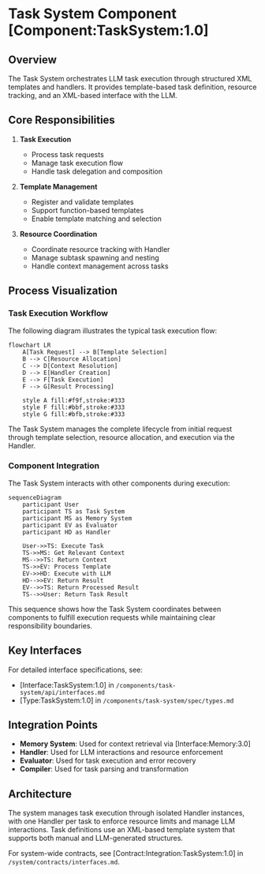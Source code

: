 # Task System Component [Component:TaskSystem:1.0]

## Overview

The Task System orchestrates LLM task execution through structured XML templates and handlers. It provides template-based task definition, resource tracking, and an XML-based interface with the LLM.

## Core Responsibilities

1. **Task Execution**
   - Process task requests
   - Manage task execution flow
   - Handle task delegation and composition

2. **Template Management**
   - Register and validate templates
   - Support function-based templates
   - Enable template matching and selection

3. **Resource Coordination**
   - Coordinate resource tracking with Handler
   - Manage subtask spawning and nesting
   - Handle context management across tasks

## Process Visualization

### Task Execution Workflow
The following diagram illustrates the typical task execution flow:

```mermaid
flowchart LR
    A[Task Request] --> B[Template Selection]
    B --> C[Resource Allocation]
    C --> D[Context Resolution]
    D --> E[Handler Creation]
    E --> F[Task Execution]
    F --> G[Result Processing]
    
    style A fill:#f9f,stroke:#333
    style F fill:#bbf,stroke:#333
    style G fill:#bfb,stroke:#333
```

The Task System manages the complete lifecycle from initial request through template selection, resource allocation, and execution via the Handler.

### Component Integration
The Task System interacts with other components during execution:

```mermaid
sequenceDiagram
    participant User
    participant TS as Task System
    participant MS as Memory System
    participant EV as Evaluator
    participant HD as Handler
    
    User->>TS: Execute Task
    TS->>MS: Get Relevant Context
    MS-->>TS: Return Context
    TS->>EV: Process Template
    EV->>HD: Execute with LLM
    HD-->>EV: Return Result
    EV-->>TS: Return Processed Result
    TS-->>User: Return Task Result
```

This sequence shows how the Task System coordinates between components to fulfill execution requests while maintaining clear responsibility boundaries.

## Key Interfaces

For detailed interface specifications, see:
- [Interface:TaskSystem:1.0] in `/components/task-system/api/interfaces.md`
- [Type:TaskSystem:1.0] in `/components/task-system/spec/types.md`

## Integration Points

- **Memory System**: Used for context retrieval via [Interface:Memory:3.0]
- **Handler**: Used for LLM interactions and resource enforcement
- **Evaluator**: Used for task execution and error recovery
- **Compiler**: Used for task parsing and transformation

## Architecture

The system manages task execution through isolated Handler instances, with one Handler per task to enforce resource limits and manage LLM interactions. Task definitions use an XML-based template system that supports both manual and LLM-generated structures.

For system-wide contracts, see [Contract:Integration:TaskSystem:1.0] in `/system/contracts/interfaces.md`.
